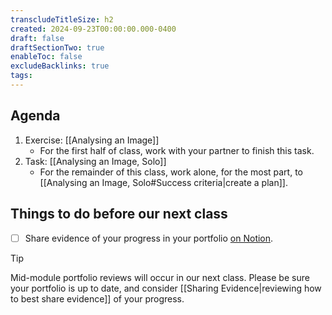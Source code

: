 ```yaml
---
transcludeTitleSize: h2
created: 2024-09-23T00:00:00.000-0400
draft: false
draftSectionTwo: true
enableToc: false
excludeBacklinks: true
tags:
---
```

## Agenda
1. Exercise: [[Analysing an Image]]
	- For the first half of class, work with your partner to finish this task.
2. Task: [[Analysing an Image, Solo]]
	- For the remainder of this class, work alone, for the most part, to [[Analysing an Image, Solo#Success criteria|create a plan]].

## Things to do before our next class
- [ ] Share evidence of your progress in your portfolio [on Notion](https://notion.so).

> [!TIP]
> 
> Mid-module portfolio reviews will occur in our next class. Please be sure your portfolio is up to date, and consider [[Sharing Evidence|reviewing how to best share evidence]] of your progress.